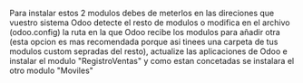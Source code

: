 Para instalar estos 2 modulos debes de meterlos en las direciones que vuestro sistema Odoo detecte el resto de modulos o modifica en el archivo (odoo.config) la ruta  en la que Odoo recibe los modulos para añadir otra (esta opcion es mas recomendada porque asi tinees una carpeta de tus modulos custom sepradas del resto), actualize  las aplicaciones de Odoo e instalar el modulo "RegistroVentas" y como estan concetadas se instalara el otro modulo "Moviles"
